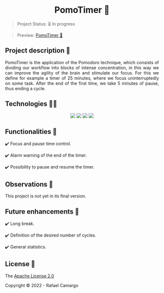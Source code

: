 <h1 align="center">PomoTimer 🍅</h1>

> Project Status: ⏳ In progress

> Preview: [PomoTimer 🍅](https://rafandoo.github.io/pomotimer-lite/)

## Project description 📝

<p align="justify">
PomoTimer is the application of the Pomodoro technique, which consists of dividing our workflow into blocks of intense concentration, in this way we can improve the agility of the brain and stimulate our focus. For this we define for example a timer of 25 minutes, where we focus uninterruptedly on some task. After the end of the first time, we take 5 minutes of pause, thus ending a cycle.
</p>

## Technologies 👨‍💻

<p align="center">
    <img src="https://img.shields.io/badge/HTML5-E34F26?style=for-the-badge&logo=html5&logoColor=white"/>
    <img src="https://img.shields.io/badge/CSS3-1572B6?style=for-the-badge&logo=css3&logoColor=white"/>
    <img src="https://img.shields.io/badge/JavaScript-F7DF1E?style=for-the-badge&logo=javascript&logoColor=black"/>
    <img src="https://img.shields.io/badge/bootstrap-%23563D7C.svg?style=for-the-badge&logo=bootstrap&logoColor=white"/>
</p>

## Functionalities 🔧

✔️ Focus and pause time control.

✔️ Alarm warning of the end of the timer.

✔️ Possibility to pause and resume the timer.

## Observations 👀

This project is not yet in its final version.


## Future enhancements 🚀

✔️ Long break.

✔️ Definition of the desired number of cycles.

✔️ General statistics.

## License 🔑

The [Apache License 2.0](https://github.com/rafandoo/pomotimer-lite/blob/dfd885dcb55b7a22f16c74dc9b99bd33c3f8175b/LICENSE)

Copyright :copyright: 2022 - Rafael Camargo

